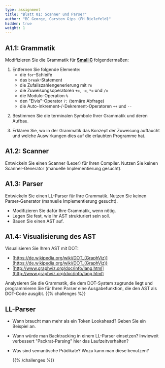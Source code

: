 ```yaml
---
type: assignment
title: "Blatt 01: Scanner und Parser"
author: "BC George, Carsten Gips (FH Bielefeld)"
hidden: true
weight: 1
---
```



## A1.1: Grammatik

Modifizieren Sie die Grammatik für [**Small C**](https://medium.com/\@efutch/a-small-c-language-definition-for-teaching-compiler-design-b70198531a2f)
folgendermaßen:

1.  Entfernen Sie folgende Elemente:
    *   die `for`-Schleife
    *   das `break`-Statement
    *   die Zufallszahlengenerierung mit `?n`
    *   die Zuweisungsoperatoren `+=`, `-=`, `*=` und `/=`
    *   die Modulo-Operation `%`
    *   den "Elvis"-Operator `?:` (ternäre Abfrage)
    *   die Auto-Inkrement-/-Dekrement-Operatoren `++` und `--`

<!--  -->

2.  Bestimmen Sie die terminalen Symbole Ihrer Grammatik und deren Aufbau.

<!--  -->

3.  Erklären Sie, wo in der Grammatik das Konzept der Zuweisung auftaucht und welche Auswirkungen
    dies auf die erlaubten Programme hat.


## A1.2: Scanner

Entwickeln Sie einen Scanner (Lexer) für Ihren Compiler. Nutzen Sie keinen Scanner-Generator (manuelle
Implementierung gesucht).


## A1.3: Parser

Entwickeln Sie einen LL-Parser für Ihre Grammatik. Nutzen Sie keinen Parser-Generator (manuelle
Implementierung gesucht).

*   Modifizieren Sie dafür Ihre Grammatik, wenn nötig.
*   Legen Sie fest, wie Ihr AST strukturiert sein soll.
*   Bauen Sie einen AST auf.


## A1.4: Visualisierung des AST

Visualisieren Sie Ihren AST mit DOT:

*    [https://de.wikipedia.org/wiki/DOT_(GraphViz)](https://de.wikipedia.org/wiki/DOT_(GraphViz))
*    [http://www.graphviz.org/doc/info/lang.html](http://www.graphviz.org/doc/info/lang.html)

Analysieren Sie die Grammatik, die dem DOT-System zugrunde liegt und programmieren Sie für Ihren Parser
eine Ausgabefunktion, die den AST als DOT-Code ausgibt.
{{% challenges %}}
## LL-Parser

* Wann braucht man mehr als ein Token Lookahead? Geben Sie ein Beispiel an.

*   Wann würde man Backtracking in einem LL-Parser einsetzen? Inwieweit
    verbessert "Packrat-Parsing" hier das Laufzeitverhalten?

* Was sind semantische Prädikate? Wozu kann man diese benutzen?



  {{% /challenges %}}
